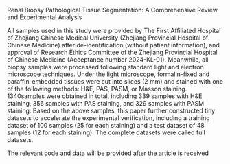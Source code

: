 Renal Biopsy Pathological Tissue Segmentation: A Comprehensive Review and Experimental Analysis

All samples used in this study were provided by The First Affiliated Hospital of Zhejiang Chinese Medical University (Zhejiang Provincial Hospital of Chinese Medicine) after de-identification (without patient information), and approval of Research Ethics Committee of the Zhejiang Provincial Hospital of Chinese Medicine (Acceptance number 2024-KL-01). Meanwhile, all biopsy samples were processed following standard light and electron microscope techniques. Under the light microscope, formalin-fixed and paraffin-embedded tissues were cut into slices (2 mm) and stained with one of the following methods: H&E, PAS, PASM, or Masson staining. 1340samples were obtained in total, including 339 samples with H&E staining, 356 samples with PAS staining, and 329 samples with PASM staining. Based on the above samples, this paper further constructed tiny datasets to accelerate the experimental verification, including a training dataset of 100 samples (25 for each staining) and a test dataset of 48 samples (12 for each staining). The complete datasets were called full datasets.

The relevant code and data will be provided after the article is received
